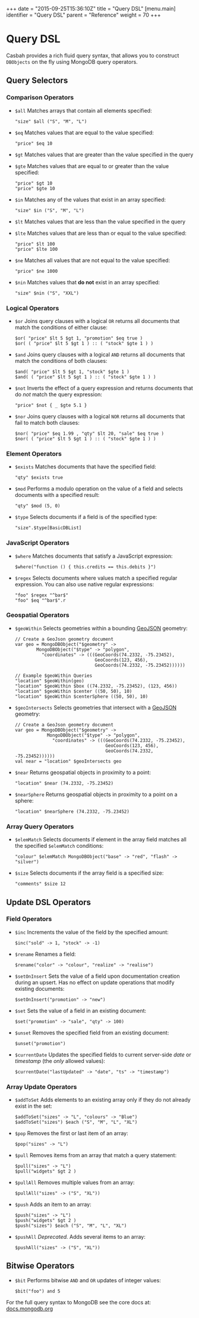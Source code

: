 +++
date = "2015-09-25T15:36:10Z"
title = "Query DSL"
[menu.main]
  identifier = "Query DSL"
  parent = "Reference"
  weight = 70
+++

# Query DSL

Casbah provides a rich fluid query syntax, that allows you to construct
`DBObjects` on the fly using MongoDB query operators.

## Query Selectors

### Comparison Operators

  * `$all` Matches arrays that contain all elements specified:

        "size" $all ("S", "M", "L")

  * `$eq` Matches values that are equal to the value specified:

        "price" $eq 10

  * `$gt` Matches values that are greater than the value specified in
    the query
  * `$gte` Matches values that are equal to or greater than the value
    specified:

        "price" $gt 10
        "price" $gte 10

  * `$in` Matches any of the values that exist in an array specified:

        "size" $in ("S", "M", "L")

  * `$lt` Matches values that are less than the value specified in the
    query
  * `$lte` Matches values that are less than or equal to the value
    specified:

        "price" $lt 100
        "price" $lte 100

  * `$ne` Matches all values that are not equal to the value specified:

        "price" $ne 1000

  * `$nin` Matches values that **do not** exist in an array specified:

        "size" $nin ("S", "XXL")

### Logical Operators

  * `$or` Joins query clauses with a logical `OR` returns all documents
    that match the conditions of either clause:

        $or( "price" $lt 5 $gt 1, "promotion" $eq true )
        $or( ( "price" $lt 5 $gt 1 ) :: ( "stock" $gte 1 ) )

  * `$and` Joins query clauses with a logical `AND` returns all
    documents that match the conditions of both clauses:

        $and( "price" $lt 5 $gt 1, "stock" $gte 1 )
        $and( ( "price" $lt 5 $gt 1 ) :: ( "stock" $gte 1 ) )

  * `$not` Inverts the effect of a query expression and returns
    documents that do *not* match the query expression:

        "price" $not { _ $gte 5.1 }

  * `$nor` Joins query clauses with a logical `NOR` returns all
    documents that fail to match both clauses:

        $nor( "price" $eq 1.99 , "qty" $lt 20, "sale" $eq true )
        $nor( ( "price" $lt 5 $gt 1 ) :: ( "stock" $gte 1 ) )

### Element Operators

  * `$exists` Matches documents that have the specified field:

        "qty" $exists true

  * `$mod` Performs a modulo operation on the value of a field and
    selects documents with a specified result:

        "qty" $mod (5, 0)

  * `$type` Selects documents if a field is of the specified type:

        "size".$type[BasicDBList]

### JavaScript Operators

  * `$where` Matches documents that satisfy a JavaScript expression:

        $where("function () { this.credits == this.debits }")

  * `$regex` Selects documents where values match a specified regular
    expression. You can also use native regular expressions:

        "foo" $regex "^bar$"
        "foo" $eq "^bar$".r

### Geospatial Operators

  * `$geoWithin` Selects geometries within a bounding
    [GeoJSON](http://docs.mongodb.org/manual/reference/glossary/#term-geojson)
    geometry:

        // Create a GeoJson geometry document
        var geo = MongoDBObject("$geometry" ->
                MongoDBObject("$type" -> "polygon",
                  "coordinates" -> (((GeoCoords(74.2332, -75.23452),
                                      GeoCoords(123, 456),
                                      GeoCoords(74.2332, -75.23452))))))

        // Example $geoWithin Queries
        "location" $geoWithin(geo)
        "location" $geoWithin $box ((74.2332, -75.23452), (123, 456))
        "location" $geoWithin $center ((50, 50), 10)
        "location" $geoWithin $centerSphere ((50, 50), 10)

  * `$geoIntersects` Selects geometries that intersect with a
    [GeoJSON](http://docs.mongodb.org/manual/reference/glossary/#term-geojson)
    geometry:

        // Create a GeoJson geometry document
        var geo = MongoDBObject("$geometry" ->
                    MongoDBObject("$type" -> "polygon",
                      "coordinates" -> (((GeoCoords(74.2332, -75.23452),
                                          GeoCoords(123, 456),
                                          GeoCoords(74.2332, -75.23452))))))
        val near = "location" $geoIntersects geo

  * `$near` Returns geospatial objects in proximity to a point:

        "location" $near (74.2332, -75.23452)

  * `$nearSphere` Returns geospatial objects in proximity to a point on
    a sphere:

        "location" $nearSphere (74.2332, -75.23452)

### Array Query Operators

  * `$elemMatch` Selects documents if element in the array field matches
    all the specified `$elemMatch` conditions:

        "colour" $elemMatch MongoDBObject("base" -> "red", "flash" -> "silver")

  * `$size` Selects documents if the array field is a specified size:

        "comments" $size 12

## Update DSL Operators

### Field Operators

  * `$inc` Increments the value of the field by the specified amount:

        $inc("sold" -> 1, "stock" -> -1)

  * `$rename` Renames a field:

        $rename("color" -> "colour", "realize" -> "realise")

  * `$setOnInsert` Sets the value of a field upon documentation creation
    during an upsert. Has no effect on update operations that modify
    existing documents:

        $setOnInsert("promotion" -> "new")

  * `$set` Sets the value of a field in an existing document:

        $set("promotion" -> "sale", "qty" -> 100)

  * `$unset` Removes the specified field from an existing document:

        $unset("promotion")

  * `$currentDate` Updates the specified fields to current server-side
    *date* or *timestamp* (the *only* allowed values):

        $currentDate("lastUpdated" -> "date", "ts" -> "timestamp")

### Array Update Operators

  * `$addToSet` Adds elements to an existing array only if they do not
    already exist in the set:

        $addToSet("sizes" -> "L", "colours" -> "Blue")
        $addToSet("sizes") $each ("S", "M", "L", "XL")

  * `$pop` Removes the first or last item of an array:

        $pop("sizes" -> "L")

  * `$pull` Removes items from an array that match a query statement:

        $pull("sizes" -> "L")
        $pull("widgets" $gt 2 )

  * `$pullAll` Removes multiple values from an array:

        $pullAll("sizes" -> ("S", "XL"))

  * `$push` Adds an item to an array:

        $push("sizes" -> "L")
        $push("widgets" $gt 2 )
        $push("sizes") $each ("S", "M", "L", "XL")

  * `$pushAll` *Deprecated.* Adds several items to an array:

        $pushAll("sizes" -> ("S", "XL"))

## Bitwise Operators

  * `$bit` Performs bitwise `AND` and `OR` updates of integer values:

        $bit("foo") and 5

For the full query syntax to MongoDB see the core docs at:
[docs.mongodb.org](http://docs.mongodb.org)
